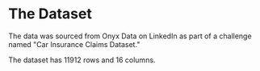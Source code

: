 # The Dataset
The data was sourced from Onyx Data on LinkedIn as part of a challenge named "Car Insurance Claims Dataset."

The dataset has 11912 rows and 16 columns.
